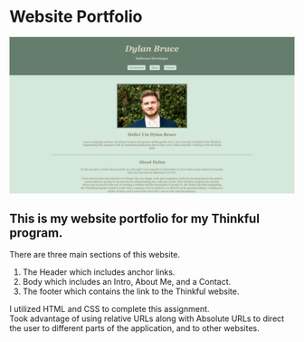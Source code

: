 # Website Portfolio

![Alt text](./images/siteView.PNG?raw=true "Optional Title")

## This is my website portfolio for my Thinkful program.

There are three main sections of this website.
1. The Header which includes anchor links.
2. Body which includes an Intro, About Me, and a Contact.
3. The footer which contains the link to the Thinkful website. 

I utilized HTML and CSS to complete this assignment.  
Took advantage of using relative URLs along with Absolute URLs to direct the user to different parts of the application, and to other websites. 
